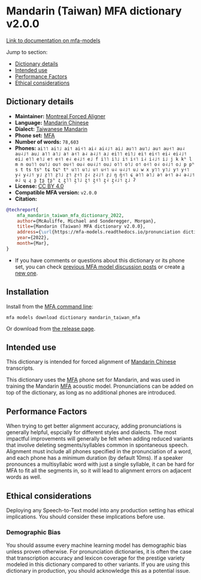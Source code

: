 
# Mandarin (Taiwan) MFA dictionary v2.0.0

[Link to documentation on mfa-models](https://mfa-models.readthedocs.io/en/main/dictionary/mandarin_taiwan_mfa.html)

Jump to section:

- [Dictionary details](#dictionary-details)
- [Intended use](#intended-use)
- [Performance Factors](#performance-factors)
- [Ethical considerations](#ethical-considerations)

## Dictionary details

- **Maintainer:** [Montreal Forced Aligner](https://montreal-forced-aligner.readthedocs.io/)
- **Language:** [Mandarin Chinese](https://en.wikipedia.org/wiki/Mandarin_Chinese)
- **Dialect:** [Taiwanese Mandarin](https://en.wikipedia.org/wiki/Taiwanese_Mandarin)
- **Phone set:** [MFA](https://mfa-models.readthedocs.io/en/refactor/mfa_phone_set.html#mandarin)
- **Number of words:** `78,603`
- **Phones:** `ai˥˥ ai˥˩ ai˦ ai˧˥ ai˨ ai˨˩˦ ai˩ au˥˥ au˥˩ au˦ au˧˥ au˨ au˨˩˦ au˩ a˥˥ a˥˩ a˦ a˧˥ a˨ a˨˩˦ a˩ ei˥˥ ei˥˩ ei˦ ei˧˥ ei˨ ei˨˩˦ ei˩ e˥˥ e˥˩ e˦ e˧˥ e˨ e˨˩˦ e˩ f i˥˥ i˥˩ i˦ i˧˥ i˨ i˨˩˦ i˩ j k kʰ l m n ou˥˥ ou˥˩ ou˦ ou˧˥ ou˨ ou˨˩˦ ou˩ o˥˥ o˥˩ o˦ o˧˥ o˨ o˨˩˦ o˩ p pʰ s t ts tsʰ tɕ tɕʰ tʰ u˥˥ u˥˩ u˦ u˧˥ u˨ u˨˩˦ u˩ w x y˥˥ y˥˩ y˦ y˧˥ y˨ y˨˩˦ y˩ z̩˥˥ z̩˥˩ z̩˦ z̩˧˥ z̩˨ z̩˨˩˦ z̩˩ ŋ ŋ̍˧˥ ɕ ə˥˥ ə˥˩ ə˦ ə˧˥ ə˨ ə˨˩˦ ə˩ ɥ ɻ ʂ ʈʂ ʈʂʰ ʐ ʐ̩˥˥ ʐ̩˥˩ ʐ̩˦ ʐ̩˧˥ ʐ̩˨ ʐ̩˨˩˦ ʐ̩˩ ʔ`
- **License:** [CC BY 4.0](https://github.com/MontrealCorpusTools/mfa-models/tree/main/dictionary/mandarin/taiwan_mfa/v2.0.0/LICENSE)
- **Compatible MFA version:** `v2.0.0`
- **Citation:**

```bibtex
@techreport{
	mfa_mandarin_taiwan_mfa_dictionary_2022,
	author={McAuliffe, Michael and Sonderegger, Morgan},
	title={Mandarin (Taiwan) MFA dictionary v2.0.0},
	address={\url{https://mfa-models.readthedocs.io/pronunciation dictionary/Mandarin/Mandarin (Taiwan) MFA dictionary v2_0_0.html}},
	year={2022},
	month={Mar},
}
```

- If you have comments or questions about this dictionary or its phone set, you can check [previous MFA model discussion posts](https://github.com/MontrealCorpusTools/mfa-models/discussions?discussions_q=Mandarin+Taiwan+MFA+dictionary+v2.0.0) or create [a new one](https://github.com/MontrealCorpusTools/mfa-models/discussions/new).

## Installation

Install from the [MFA command line](https://montreal-forced-aligner.readthedocs.io/en/latest/user_guide/models/index.html):

```
mfa models download dictionary mandarin_taiwan_mfa
```

Or download from [the release page](https://github.com/MontrealCorpusTools/mfa-models/releases/tag/dictionary-mandarin_taiwan_mfa-v2.0.0).

## Intended use

This dictionary is intended for forced alignment of [Mandarin Chinese](https://en.wikipedia.org/wiki/Mandarin_Chinese) transcripts.

This dictionary uses the [MFA](https://mfa-models.readthedocs.io/en/refactor/mfa_phone_set.html#mandarin) phone set for Mandarin, and was used in training the Mandarin [MFA](https://mfa-models.readthedocs.io/en/refactor/mfa_phone_set.html#mandarin) acoustic model.
Pronunciations can be added on top of the dictionary, as long as no additional phones are introduced.

## Performance Factors

When trying to get better alignment accuracy, adding pronunciations is generally helpful, espcially for different styles and dialects.
The most impactful improvements will generally be felt when adding reduced variants that
involve deleting segments/syllables common in spontaneous speech.  Alignment must include all phones specified in the pronunciation of a word, and each phone has
a minimum duration (by default 10ms). If a speaker pronounces a multisyllabic word with just a single syllable, it can be hard for MFA to fit all the segments in,
so it will lead to alignment errors on adjacent words as well.

## Ethical considerations

Deploying any Speech-to-Text model into any production setting has ethical implications. You should consider these implications before use.

### Demographic Bias

You should assume every machine learning model has demographic bias unless proven otherwise.
For pronunciation dictionaries, it is often the case that transcription accuracy and lexicon coverage for the prestige variety modeled in this dictionary compared to other variants.
If you are using this dictionary in production, you should acknowledge this as a potential issue.

